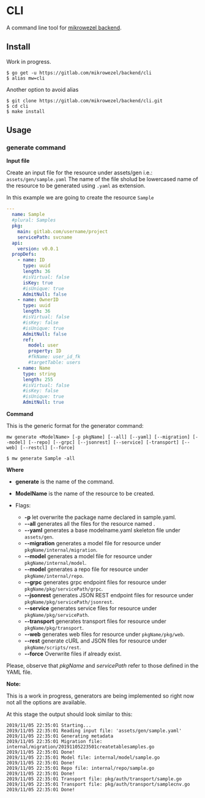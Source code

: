 # CLI
A command line tool for [mikrowezel backend](https://gitlab.com/mikrowezel/backend).

## Install

Work in progress.

```shell
$ go get -u https://gitlab.com/mikrowezel/backend/cli
$ alias mw=cli
```

Another option to avoid alias

```shell
$ git clone https://gitlab.com/mikrowezel/backend/cli.git
$ cd cli
$ make install
```

## Usage
### **generate** command

**Input file**

Create an input file for the resource under assets/gen
i.e.: `assets/gen/sample.yaml`
The name of the file sholud be lowercased name of the resource to be generated using `.yaml` as extension.

In this example we are going to create the resource `Sample`

```yaml
---
  name: Sample
  #plural: Samples
  pkg:
    main: gitlab.com/username/project
    servicePath: svcname
  api:
    version: v0.0.1
  propDefs:
    - name: ID
      type: uuid
      length: 36
      #isVirtual: false
      isKey: true
      #isUnique: true
      AdmitNull: false
    - name: OwnerID
      type: uuid
      length: 36
      #isVirtual: false
      #isKey: false
      #isUnique: true
      AdmitNull: false
      ref:
        model: user
        property: ID
        #fkName: user_id_fk
        #targetTable: users
    - name: Name
      type: string
      length: 255
      #isVirtual: false
      #isKey: false
      #isUnique: true
      AdmitNull: true
```

**Command**

This is the generic format for the generator command:

```shell
mw generate <ModelName> [-p pkgName] [--all] [--yaml] [--migration] [--model] [--repo] [--grpc] [--jsonrest] [--service] [-transport] [--web] [--restcl] [--force]
``````

```shell
$ mw generate Sample -all
```

**Where**

  * **generate** is the name of the command.
  * **ModelName** is the name of the resource to be created.

  * Flags:
    * **-p** let overwrite the package name declared in sample.yaml.
    * **--all** generates all the files for the resource named <ModelName>.
    * **--yaml** generates a base modelname.yaml skeleton file under `assets/gen`.
    * **--migration** generates a model file for <ModelName> resource under `pkgName/internal/migration`.
    * **--model** generates a model file for <ModelName> resource under `pkgName/internal/model`.
    * **--model** generates a repo file for <ModelName> resource under `pkgName/internal/repo`.
    * **--grpc** generates grpc endpoint files for <ModelName> resource under `pkgName/pkg/servicePath/grpc`.
    * **--jsonrest** generates JSON REST endpoint files for <ModelName> resource under `pkgName/pkg/servicePath/jsonrest`.
    * **--service** generates service files for <ModelName> resource under `pkgName/pkg/servicePath`.
    * **--transport** generates transport files for <ModelName> resource under `pkgName/pkg/transport`.
    * **--web** generates web files for <ModelName> resource under `pkgName/pkg/web`.
    * **--rest** generate cURL and JSON files for <ModelName> resource under `pkgName/scripts/rest`.
    * **--force** Overwrite files if already exist.

Please, observe that *pkgName* and *servicePath* refer to those defined in the YAML file.

**Note:**

This is a work in progress, generators are being implemented so right now not all the options are available.

At this stage the output should look similar to this:

```shell
2019/11/05 22:35:01 Starting...
2019/11/05 22:35:01 Reading input file: 'assets/gen/sample.yaml'
2019/11/05 22:35:01 Generating metadata
2019/11/05 22:35:01 Migration file: internal/migration/20191105223501createtablesamples.go
2019/11/05 22:35:01 Done!
2019/11/05 22:35:01 Model file: internal/model/sample.go
2019/11/05 22:35:01 Done!
2019/11/05 22:35:01 Repo file: internal/repo/sample.go
2019/11/05 22:35:01 Done!
2019/11/05 22:35:01 Transport file: pkg/auth/transport/sample.go
2019/11/05 22:35:01 Transport file: pkg/auth/transport/samplecnv.go
2019/11/05 22:35:01 Done!
```

